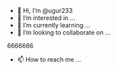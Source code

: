 - 👋 Hi, I’m @ugur233
- 👀 I’m interested in ...
- 🌱 I’m currently learning ...
- 💞️ I’m looking to collaborate on ...

6666666
- 📫 How to reach me ...

<!---
ugur233/ugur233 is a ✨ special ✨ repository because its `README.md` (this file) appears on your GitHub profile.
You can click the Preview link to take a look at your changes.
--->
